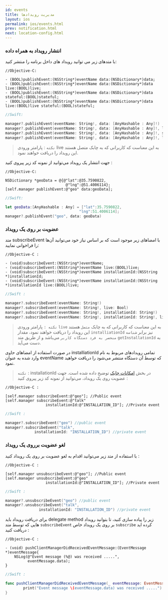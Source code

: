 ```yaml
---
id: events
title: مدیریت رویدادها
layout: ios
permalink: ios/events.html
prev: notification.html
next: location-config.html
---
```


### انتشار رویداد به همراه داده
با متدهای زیر می توانید رویداد های داخل برنامه را منتشر کنید:
```objc
//Objective-C:

- (BOOL)publishEvent:(NSString*)eventName data:(NSDictionary*)data;
- (BOOL)publishEvent:(NSString*)eventName data:(NSDictionary*)data live:(BOOL)live;
- (BOOL)publishEvent:(NSString*)eventName data:(NSDictionary*)data stateful:(BOOL)stateful;
- (BOOL)publishEvent:(NSString*)eventName data:(NSDictionary*)data live:(BOOL)live stateful:(BOOL)stateful;
```
```swift
//Swift:

manager?.publishEvent(eventName: String!, data: [AnyHashable : Any]!)
manager?.publishEvent(eventName: String!, data: [AnyHashable : Any]!, live: Bool)
manager?.publishEvent(eventName: String!, data: [AnyHashable : Any]!, stateful: Bool)
manager?.publishEvent(eventName: String!, data: [AnyHashable : Any]!, live: Bool, stateful: Bool)
```
> `نکته` : پارامتر ورودی live به این معناست که کاربرانی که به چابک متصل هستند این رویداد را دریافت خواهند نمود.

جهت انتشار یک رویداد می‌توانید از نمونه کد زیر پیروی کنید :

```objc
//Objective-C:

NSDictionary *geoData = @{@"lat":@35.7590822,
                           @"lng":@51.4006114};
[self.manager publishEvent:@"geo" data:geoData];
```
```swift
//Swift:

let geoData:[AnyHashable : Any] = ["lat":35.7590822,
                                 "lng":51.4006114];
manager?.publishEvent("geo", data: geoData)
```

###  عضویت بر روی یک رویداد

متد subscribeEvent با امضاهای زیر موجود است که بر اساس نیاز خود می‌توانید آن‌ها را فراخوانی نمایید:
``` objc 
//Objective-C :

- (void)subscribeEvent:(NSString*)eventName;
- (void)subscribeEvent:(NSString*)eventName live:(BOOL)live;
- (void)subscribeEvent:(NSString*)eventName installationId:(NSString *)installationId;
- (void)subscribeEvent:(NSString*)eventName installationId:(NSString *)installationId live:(BOOL)live;
```
``` swift
//Swift :

manager?.subscribeEvent(eventName: String!)
manager?.subscribeEvent(eventName: String!, live: Bool)
manager?.subscribeEvent(eventName: String!, installationId: String!)
manager?.subscribeEvent(eventName: String!, installationId: String!, live: Bool)
```
> `نکته :` پارامتر ورودی `live` به این معناست که کاربرانی که به چابک `متصل` هستند این رویداد را دریافت خواهند نمود، مقدار `installiationId`  نیز برابر `شناسه منحصر به فرد دستگاه کاربر` می‌باشد و از طریق متد  `getInstallationId` به دست می‌آید.

در صورت استفاده از امضاهای حاوی installiationId تمامی رویدادهای مربوط به نام وارد شده به عنوان eventName که توسط آن دستگاه منتشر می‌شود را دریافت خواهید نمود.
> `نکته` : installationId در بخش [امکانات‌ چابک](/ios/features.html) توضیح داده شده است.
جهت عضویت روی یک رویداد، می‌توانید از نمونه کد زیر پیروی کنید :

``` objc 
//Objective-C :

[self.manager subscribeEvent:@"geo"]; //Public event    
[self.manager subscribeEvent:@"talk"
                  installationId:@"INSTALLATION_ID"]; //Private event
```
``` swift
//Swift :

manager?.subscribeEvent("geo") //public event
manager?.subscribeEvent("talk",
             installationId: "INSTALLATION_ID") //private event
```

### لغو عضویت برروی یک رویداد

با استفاده از متد زیر می‌توانید اقدام به لغو عضویت بر روی یک رویداد کنید :

```objc 
//Objective-C :

[self.manager unsubscribeEvent:@"geo"]; //Public event
[self.manager unsubscribeEvent:@"geo"
                  installationId:@"INSTALLATION_ID"]; //Private event
```

```swift
//Swift :

manager?.unsubscribeEvent("geo") //public event
manager?.unsubscribeEvent("talk",
               installationId: "INSTALLATION_ID") //private event
```

برای دریافت رویداد باید delegate method زیر را پیاده سازی کنید، تا بتوانید رویداد هایی که توسط متد `subscribeEvent` بر روی یک رویداد خاص `subscribe` کرده اید دریافت کنید :

``` objc
//Objective-C :

- (void) pushClientManagerDidReceivedEventMessage:(EventMessage *)eventMessage{
    NSLog(@"Event message (%@) was received .....",
          eventMessage.data);
}
```
``` swift
//Swift :

func pushClientManagerDidReceivedEventMessage(_ eventMessage: EventMessage!) {
        print("Event message \(eventMessage.data) was received .....")
}
```
